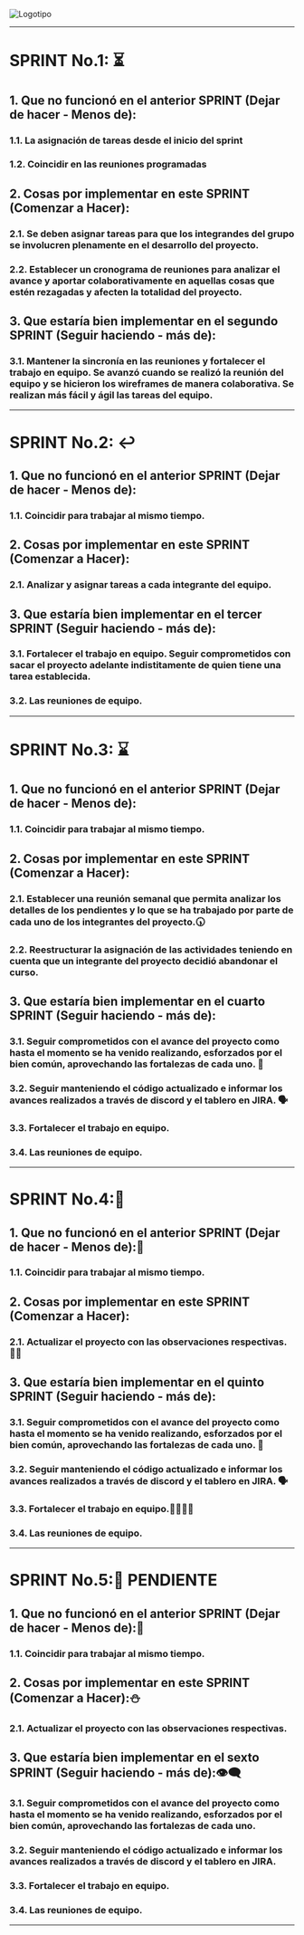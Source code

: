 ![Logotipo](https://github.com/alvaarom/grupo_4_dteachlife/blob/main/public/images/logo.png)
___
# SPRINT No.1: :hourglass_flowing_sand:
## 1. Que no funcionó en el anterior SPRINT (Dejar de hacer - Menos de):
### 1.1. La asignación de tareas desde el inicio del sprint
### 1.2. Coincidir en las reuniones programadas
## 2. Cosas por implementar en este SPRINT (Comenzar a Hacer):
### 2.1. Se deben asignar tareas para que los integrandes del grupo se involucren plenamente en el desarrollo del proyecto.
### 2.2. Establecer un cronograma de reuniones para analizar el avance y aportar colaborativamente en aquellas cosas que estén rezagadas y afecten la totalidad del proyecto.
## 3. Que estaría bien implementar en el segundo SPRINT (Seguir haciendo - más de):
### 3.1. Mantener la sincronía en las reuniones y fortalecer el trabajo en equipo.  Se avanzó cuando se realizó la reunión del equipo y se hicieron los wireframes de manera colaborativa.  Se realizan más fácil y ágil las tareas del equipo.
___
# SPRINT No.2: :leftwards_arrow_with_hook:
## 1. Que no funcionó en el anterior SPRINT (Dejar de hacer - Menos de):
### 1.1. Coincidir para trabajar al mismo tiempo.
## 2. Cosas por implementar en este SPRINT (Comenzar a Hacer):
### 2.1. Analizar y asignar tareas a cada integrante del equipo.
## 3. Que estaría bien implementar en el tercer SPRINT (Seguir haciendo - más de):
### 3.1. Fortalecer el trabajo en equipo.  Seguir comprometidos con sacar el proyecto adelante indistitamente de quien tiene una tarea establecida.
### 3.2. Las reuniones de equipo.
___

# SPRINT No.3: :hourglass:
## 1. Que no funcionó en el anterior SPRINT (Dejar de hacer - Menos de):
### 1.1. Coincidir para trabajar al mismo tiempo.
## 2. Cosas por implementar en este SPRINT (Comenzar a Hacer):
### 2.1. Establecer una reunión semanal que permita analizar los detalles de los pendientes y lo que se ha trabajado por parte de cada uno de los integrantes del proyecto.:clock530:
### 2.2. Reestructurar la asignación de las actividades teniendo en cuenta que un integrante del proyecto decidió abandonar el curso.
## 3. Que estaría bien implementar en el cuarto SPRINT (Seguir haciendo - más de):
### 3.1. Seguir comprometidos con el avance del proyecto como hasta el momento se ha venido realizando, esforzados por el bien común, aprovechando las fortalezas de cada uno.	:mechanical_arm:
### 3.2. Seguir manteniendo el código actualizado e informar los avances realizados a través de discord y el tablero en JIRA. :speaking_head:
### 3.3. Fortalecer el trabajo en equipo.
### 3.4. Las reuniones de equipo.
___
# SPRINT No.4::mountain_bicyclist:
## 1. Que no funcionó en el anterior SPRINT (Dejar de hacer - Menos de)::zombie:
### 1.1. Coincidir para trabajar al mismo tiempo.
## 2. Cosas por implementar en este SPRINT (Comenzar a Hacer):
### 2.1. Actualizar el proyecto con las observaciones respectivas.:massage_man:
## 3. Que estaría bien implementar en el quinto SPRINT (Seguir haciendo - más de):
### 3.1. Seguir comprometidos con el avance del proyecto como hasta el momento se ha venido realizando, esforzados por el bien común, aprovechando las fortalezas de cada uno.	:mechanical_arm:
### 3.2. Seguir manteniendo el código actualizado e informar los avances realizados a través de discord y el tablero en JIRA. :speaking_head:
### 3.3. Fortalecer el trabajo en equipo.:facepunch::fist_oncoming::punch::punch:
### 3.4. Las reuniones de equipo.
___
# SPRINT No.5::mechanical_arm:	PENDIENTE
## 1. Que no funcionó en el anterior SPRINT (Dejar de hacer - Menos de)::dizzy:	
### 1.1. Coincidir para trabajar al mismo tiempo.
## 2. Cosas por implementar en este SPRINT (Comenzar a Hacer)::snowman:	
### 2.1. Actualizar el proyecto con las observaciones respectivas.
## 3. Que estaría bien implementar en el sexto SPRINT (Seguir haciendo - más de)::eye_speech_bubble:	
### 3.1. Seguir comprometidos con el avance del proyecto como hasta el momento se ha venido realizando, esforzados por el bien común, aprovechando las fortalezas de cada uno.
### 3.2. Seguir manteniendo el código actualizado e informar los avances realizados a través de discord y el tablero en JIRA.
### 3.3. Fortalecer el trabajo en equipo.
### 3.4. Las reuniones de equipo.
___
